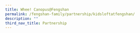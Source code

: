 ```yaml
---
title: Whee! Canopus@Fengshan
permalink: /fengshan-family/partnership/kidsloftatfengshan/
description: ""
third_nav_title: Partnership
---
```


